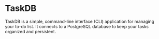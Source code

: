 # TaskDB
TaskDB is a simple, command-line interface (CLI) application for managing your to-do list. It connects to a PostgreSQL database to keep your tasks organized and persistent.
